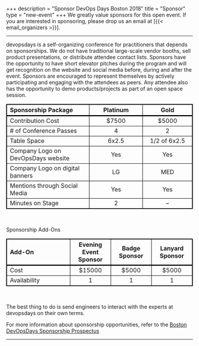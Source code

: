 +++
description = "Sponsor DevOps Days Boston 2018"
title = "Sponsor"
type = "new-event"
+++
We greatly value sponsors for this open event.  If you are interested in sponsoring, please drop us an email at [{{< email_organizers >}}].

<hr>

devopsdays is a self-organizing conference for practitioners that depends on sponsorships. We do not have traditional large-scale vendor booths, sell product presentations, or distribute attendee contact lists. Sponsors have the opportunity to have short elevator pitches during the program and will get recognition on the website and social media before, during and after the event. Sponsors are encouraged to represent themselves by actively participating and engaging with the attendees as peers. Any attendee also has the opportunity to demo products/projects as part of an open space session.


<style>
  table { border: 1px solid black;}

  th {text-align: center; width: 15%; border: 1px solid black; border-bottom: 3px solid black;}
  td {border: 1px solid black; text-align: center;}
  .firstcol { width: 25%; text-align: left;}
</style>

<table>
<thead>
<tr>
<th class='firstcol'>Sponsorship Package</th>
<th> Platinum</th>
<th> Gold</th>
</tr>
</thead>

<tbody>
<tr>
<td class='firstcol'>Contribution Cost</td>
<td>$7500</td>
<td>$5000</td>
</tr>

<tr>
<td class='firstcol'># of Conference Passes</td>
<td>4</td>
<td>2</td>
</tr>

<tr>
<td class='firstcol'>Table Space</td>
<td>6x2.5</td>
<td>1/2 of 6x2.5</td>
</tr>

<tr>
<td class='firstcol'>Company Logo on DevOpsDays website</td>
<td>Yes</td>
<td>Yes</td>
</tr>

<tr>
<td class='firstcol'>Company Logo on digital banners</td>
<td>LG</td>
<td>MED</td>
</tr>

<tr>
<td class='firstcol'>Mentions through Social Media</td>
<td>Yes</td>
<td>Yes</td>
</tr>

<tr>
<td class='firstcol'>Minutes on Stage</td>
<td>2</td>
<td>&ndash;</td>
</tr>

</tbody>
</table>

<br>

Sponsorship Add-Ons

<table>
<thead>
<tr>
<th class='firstcol'>Add-On</th>
<th>Evening Event Sponsor</th>
<th>Badge Sponsor</th>
<th>Lanyard Sponsor</th>
</tr>
</thead>

<tbody>
<tr>
<td class='firstcol'>Cost</td>
<td>$15000</td>
<td>$5000</td>
<td>$5000</td>
</tr>


<tr>
<td class='firstcol'>Availability</td>
<td>1</td>
<td>1</td>
<td>1</td>
</tr>

</tbody>
</table>

<br>


The best thing to do is send engineers to interact with the experts at devopsdays on their own terms.

For more information about sponsorship opportunities, refer to the [Boston DevOpsDays Sponsorship Prospectus](/events/2018-boston/DevOpsDaysSponsorProspectus2018.pdf)


<!--
<hr/>

<div style="width:590px">
<table border=1 cellspacing=1>
  <tr>
    <th><i>packages</i></th>
    <th><center><b><u>Bronze<br />1000 usd</u></center></b></th>
    <th><center><b><u>Silver<br />3000 usd</u></center></b></th>
    <th><center><b><u>Gold<br />5000 usd</u></center></b></th>
    <th></th>
  </tr>
<tr><td>2 included tickets</td><td bgcolor="gold">&nbsp;</td><td bgcolor="gold">&nbsp;</td><td bgcolor="gold">&nbsp;</td></tr>
<tr><td>logo on event website</td><td bgcolor="gold">&nbsp;</td><td bgcolor="gold">&nbsp;</td><td bgcolor="gold">&nbsp;</td></tr>
<tr><td>logo on shared slide, rotating during breaks</td><td bgcolor="gold">&nbsp;</td><td bgcolor="gold">&nbsp;</td><td bgcolor="gold">&nbsp;</td></tr>
<tr><td>logo on all email communication</td><td>&nbsp;</td><td bgcolor="gold">&nbsp;</td><td bgcolor="gold">&nbsp;</td></tr>
<tr><td>logo on its own slide, rotating during breaks</td><td>&nbsp;</td><td bgcolor="gold">&nbsp;</td><td bgcolor="gold">&nbsp;</td></tr>
<tr><td>1 minute pitch to full audience (including streaming audience)</td><td>&nbsp;</td><td>&nbsp;</td><td bgcolor="gold">&nbsp;</td></tr></tr>
<tr><td>2 additional tickets (4 in total)</td><td>&nbsp;</td><td bgcolor="gold">&nbsp;</td><td>&nbsp;</td></tr>
<tr><td>4 additional tickets (6 in total)</td><td>&nbsp;</td><td>&nbsp;</td><td bgcolor="gold">&nbsp;</td></tr>
<tr><td>shared table for swag</td><td>&nbsp;</td><td bgcolor="gold">&nbsp;</td><td>&nbsp;</td></tr>
<tr><td>booth/table space</td><td>&nbsp;</td><td>&nbsp;</td><td bgcolor="gold">&nbsp;</td></tr>
</table>
<hr/>
There are also opportunities for exclusive special sponsorships. We'll have sponsors for various events with special privileges for the sponsors of these events. If you are interested in special sponsorships or have a creative idea about how you can support the event, send us an email.
<br/>
<br/>

<br>
<br>
<table border=1 cellspacing=1>
  <tr>
    <th><i>Sponsor FAQ</i></th>
    <th><center><b>Answers to questions frequently asked by sponsors&nbsp;&nbsp;&nbsp;&nbsp;&nbsp;&nbsp;&nbsp;&nbsp;&nbsp;&nbsp;&nbsp;&nbsp;&nbsp;&nbsp;&nbsp;&nbsp;&nbsp;&nbsp;&nbsp;&nbsp;&nbsp;&nbsp;&nbsp;&nbsp;&nbsp;&nbsp;&nbsp;&nbsp;&nbsp;&nbsp;&nbsp;&nbsp;&nbsp;&nbsp;&nbsp;&nbsp;&nbsp;&nbsp;&nbsp;&nbsp;&nbsp;&nbsp;&nbsp;&nbsp;&nbsp;&nbsp;&nbsp;&nbsp;&nbsp;</center></b></th>
    <th></th>
  </tr>
<tr><td>What dates/times can we set up and tear down?</td><td></td></tr>
<tr><td>How do we ship to the venue?</td><td></td></tr>
<tr><td>How do we ship from the venue?</td><td></td></tr>
<tr><td>Whom should we send?</td><td></td></tr>
<tr><td>What should we expect regarding electricity? (how much, any fees, etc)</td><td></td></tr>
<tr><td>What should we expect regarding WiFi? (how much, any fees, etc)</td><td></td></tr>
<tr><td>How do we order additional A/V equipment?</td><td></td></tr>
<tr><td>Additional important details</td><td></td></tr>
</table>
</div>

-->
<hr/>